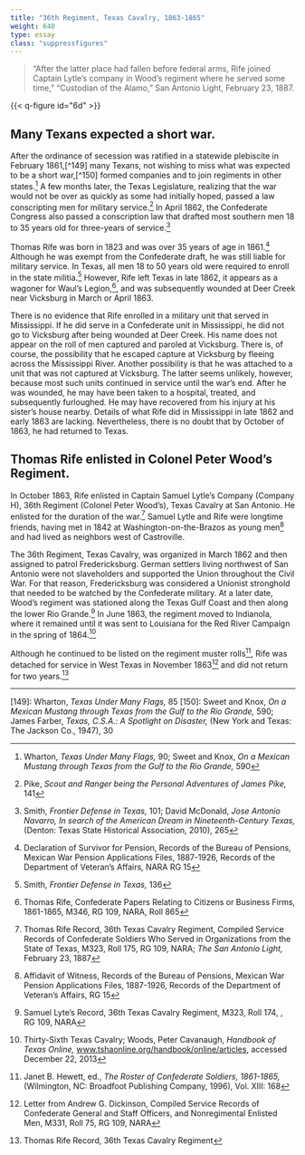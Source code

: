 ```yaml
---
title: "36th Regiment, Texas Cavalry, 1863-1865"
weight: 640
type: essay
class: "suppressfigures"
---
```


> “After the latter place had fallen before federal arms, Rife joined Captain Lytle’s company in Wood’s regiment where he served some time,” “Custodian of the Alamo,” San Antonio Light, February 23, 1887.

{{< q-figure id="6d" >}}

## Many Texans expected a short war.

After the ordinance of secession was ratified in a statewide plebiscite in February 1861,[^149] many Texans, not wishing to miss what was expected to be a short war,[^150] formed companies and to join regiments in other states.[^151] A few months later, the Texas Legislature, realizing that the war would not be over as quickly as some had initially hoped, passed a law conscripting men for military service.[^152] In April 1862, the Confederate Congress also passed a conscription law that drafted most southern men 18 to 35 years old for three-years of service.[^153]

Thomas Rife was born in 1823 and was over 35 years of age in 1861.[^154] Although he was exempt from the Confederate draft, he was still liable for military service. In Texas, all men 18 to 50 years old were required to enroll in the state militia.[^155] However, Rife left Texas in late 1862, it appears as a wagoner for Waul’s Legion,[^156], and was subsequently wounded at Deer Creek near Vicksburg in March or April 1863.

There is no evidence that Rife enrolled in a military unit that served in Mississippi. If he did serve in a Confederate unit in Mississippi, he did not go to Vicksburg after being wounded at Deer Creek. His name does not appear on the roll of men captured and paroled at Vicksburg. There is, of course, the possibility that he escaped capture at Vicksburg by fleeing across the Mississippi River. Another possibility is that he was attached to a unit that was not captured at Vicksburg. The latter seems unlikely, however, because most such units continued in service until the war’s end. After he was wounded, he may have been taken to a hospital, treated, and subsequently furloughed. He may have recovered from his injury at his sister’s house nearby. Details of what Rife did in Mississippi in late 1862 and early 1863 are lacking. Nevertheless, there is no doubt that by October of 1863, he had returned to Texas.

## Thomas Rife enlisted in Colonel Peter Wood’s Regiment.

In October 1863, Rife enlisted in Captain Samuel Lytle’s Company (Company H), 36th Regiment (Colonel Peter Wood’s), Texas Cavalry at San Antonio. He enlisted for the duration of the war.[^157] Samuel Lytle and Rife were longtime friends, having met in 1842 at Washington-on-the-Brazos as young men[^158] and had lived as neighbors west of Castroville.

The 36th Regiment, Texas Cavalry, was organized in March 1862 and then assigned to patrol Fredericksburg. German settlers living northwest of San Antonio were not slaveholders and supported the Union throughout the Civil War. For that reason, Fredericksburg was considered a Unionist stronghold that needed to be watched by the Confederate military. At a later date, Wood’s regiment was stationed along the Texas Gulf Coast and then along the lower Rio Grande.[^159] In June 1863, the regiment moved to Indianola, where it remained until it was sent to Louisiana for the Red River Campaign in the spring of 1864.[^160]

Although he continued to be listed on the regiment muster rolls[^161], Rife was detached for service in West Texas in November 1863[^162] and did not return for two years.[^163]

***

[149]: Wharton, *Texas Under Many Flags,* 85
[150]: Sweet and Knox, *On a Mexican Mustang through Texas from the Gulf to the Rio Grande,* 590; James Farber, *Texas, C.S.A.: A Spotlight on Disaster,* (New York and Texas: The Jackson Co., 1947), 30
[^151]: Wharton, *Texas Under Many Flags,* 90; Sweet and Knox, *On a Mexican Mustang through Texas from the Gulf to the Rio Grande,* 590
[^152]: Pike, *Scout and Ranger being the Personal Adventures of James Pike,* 141
[^153]: Smith, *Frontier Defense in Texas,* 101; David McDonald, *Jose Antonio Navarro, In search of the American Dream in Nineteenth-Century Texas,* (Denton: Texas State Historical Association, 2010), 265
[^154]: Declaration of Survivor for Pension, Records of the Bureau of Pensions, Mexican War Pension Applications Files, 1887-1926, Records of the Department of Veteran’s Affairs, NARA RG 15
[^155]: Smith, *Frontier Defense in Texas,* 136
[^156]: Thomas Rife, Confederate Papers Relating to Citizens or Business Firms, 1861-1865, M346, RG 109, NARA, Roll 865
[^157]: Thomas Rife Record, 36th Texas Cavalry Regiment, Compiled Service Records of Confederate Soldiers Who Served in Organizations from the State of Texas, M323, Roll 175, RG 109, NARA; *The San Antonio Light,* February 23, 1887
[^158]: Affidavit of Witness, Records of the Bureau of Pensions, Mexican War Pension Applications Files, 1887-1926, Records of the Department of Veteran’s Affairs, RG 15
[^159]: Samuel Lyte’s Record, 36th Texas Cavalry Regiment, M323, Roll 174, , RG 109, NARA
[^160]: Thirty-Sixth Texas Cavalry; Woods, Peter Cavanaugh, *Handbook of Texas Online,* www.tshaonline.org/handbook/online/articles, accessed December 22, 2013
[^161]: Janet B. Hewett, ed., *The Roster of Confederate Soldiers, 1861-1865,* (Wilmington, NC: Broadfoot Publishing Company, 1996), Vol. XIII: 168
[^162]: Letter from Andrew G. Dickinson, Compiled Service Records of Confederate General and Staff Officers, and Nonregimental Enlisted Men, M331, Roll 75, RG 109, NARA
[^163]: Thomas Rife Record, 36th Texas Cavalry Regiment
